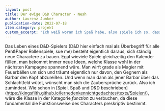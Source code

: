 ```yaml
---
layout: post
title: Der ewige D&D Character - Nesh
author: Laurenz Junker
publication-date: 2022-07-18
item.category: projekt
custom_excerpt: "Ich weiß woran ich Spaß habe, also spiele ich so, dass ich Spaß habe"
---
```


Das Leben eines D&D-Spielers (D&D hier einfach mal als Überbegriff für alle Pen&Paper Rollenspiele, sue me) besteht eigentlich daraus, sich ständig neue Charactere zu bauen. Egal wieviele Spiele gleichzeitig den Kalender füllen, man bekommt immer neue Ideen, welche Klasse wohl in der nächsten Kampagne spannend wäre. Man wirft grade als Magier mit Feuerbällen um sich und träumt eigentlich nur davon, den Gegnern als Barbar den Kopf abzureißen. Und wenn man dann als jener Barbar über das Schlachtfeld wütet, wünscht man sich die Zaubersprüche zurück. Also ich zumindest. Wie schon in [Spiel, Spaß und D&D beschrieben] (https://kingsfilth.github.io/lernedenkennichtgedachtes/texts/Spielen/), wäre die Klasse in der Kategorie *function* zu verbuchen, da diese fundamental die Funktionsweise des Characters preskriptiv bestimmt. 
